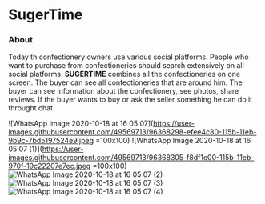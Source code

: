 # SugerTime

### About

Today th confectionery owners use various social platforms.
People who want to purchase from confectioneries should search extensively on all social platforms.
**SUGERTIME** combines all the confectioneries on one screen. The buyer can see all confectioneries that are around him.
The buyer can see information about the confectionery, see photos, share reviews.
If the buyer wants to buy or ask the seller something he can do it throught chat.

![WhatsApp Image 2020-10-18 at 16 05 07](https://user-images.githubusercontent.com/49569713/96368298-efee4c80-115b-11eb-9b9c-7bd5197524e9.jpeg =100x100)
![WhatsApp Image 2020-10-18 at 16 05 07 (1)](https://user-images.githubusercontent.com/49569713/96368305-f8df1e00-115b-11eb-970f-19c22207e7ec.jpeg =100x100)
![WhatsApp Image 2020-10-18 at 16 05 07 (2)](https://user-images.githubusercontent.com/49569713/96368316-01375900-115c-11eb-88ad-2fb414901614.jpeg)
![WhatsApp Image 2020-10-18 at 16 05 07 (3)](https://user-images.githubusercontent.com/49569713/96368338-08f6fd80-115c-11eb-94dc-f7aa0bd0f687.jpeg)
![WhatsApp Image 2020-10-18 at 16 05 07 (4)](https://user-images.githubusercontent.com/49569713/96368347-101e0b80-115c-11eb-9a25-76ffa81d1740.jpeg)
